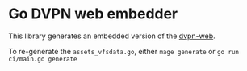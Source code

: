 # Go DVPN web embedder

This library generates an embedded version of the [dvpn-web](https://github.com/mysteriumnetwork/dvpn-web).

To re-generate the `assets_vfsdata.go`, either `mage generate` or `go run ci/main.go generate`
